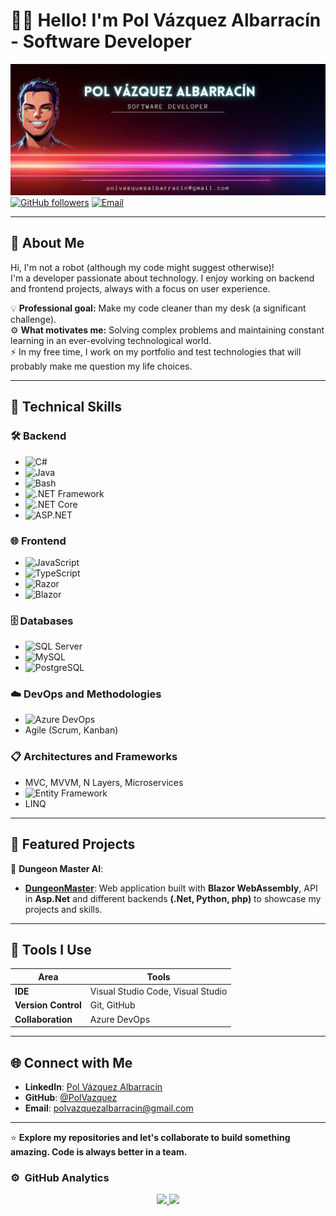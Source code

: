 # 👨‍💻 Hello! I'm Pol Vázquez Albarracín - Software Developer  

![Banner](./bannerGithubv1.0.png)
[![GitHub followers](https://img.shields.io/github/followers/PolVazquez?style=social)](https://github.com/PolVazquez)
[![Email](https://img.shields.io/badge/Email-polvazquezalbarracin%40gmail.com-blue?style=flat&logo=gmail&logoColor=white)](mailto:polvazquezalbarracin@gmail.com)

---

## 🤖 About Me  

Hi, I'm not a robot (although my code might suggest otherwise)!  
I'm a developer passionate about technology. I enjoy working on backend and frontend projects, always with a focus on user experience.  

💡 **Professional goal:** Make my code cleaner than my desk (a significant challenge).  
⚙️ **What motivates me:** Solving complex problems and maintaining constant learning in an ever-evolving technological world.  
⚡ In my free time, I work on my portfolio and test technologies that will probably make me question my life choices.

---

## 🌟 Technical Skills  

### 🛠️ Backend  
- ![C#](https://img.shields.io/badge/-C%23-239120?logo=csharp&logoColor=white)  
- ![Java](https://img.shields.io/badge/-Java-007396?logo=java&logoColor=white)  
- ![Bash](https://img.shields.io/badge/-Bash_Script-4EAA25?logo=gnu-bash&logoColor=white)  
- ![.NET Framework](https://img.shields.io/badge/-.NET_Framework-512BD4?logo=dotnet&logoColor=white)  
- ![.NET Core](https://img.shields.io/badge/-.NET_Core-512BD4?logo=dotnet&logoColor=white)  
- ![ASP.NET](https://img.shields.io/badge/-ASP.NET-512BD4?logo=dotnet&logoColor=white)  

### 🌐 Frontend  
- ![JavaScript](https://img.shields.io/badge/-JavaScript-F7DF1E?logo=javascript&logoColor=black)  
- ![TypeScript](https://img.shields.io/badge/-TypeScript-007ACC?logo=typescript&logoColor=white)  
- ![Razor](https://img.shields.io/badge/-Razor-007ACC?logo=dotnet&logoColor=white)  
- ![Blazor](https://img.shields.io/badge/-Blazor-512BD4?logo=dotnet&logoColor=white)    

### 🗄️ Databases  
- ![SQL Server](https://img.shields.io/badge/-SQL_Server-CC2927?logo=microsoft-sql-server&logoColor=white)  
- ![MySQL](https://img.shields.io/badge/-MySQL-4479A1?logo=mysql&logoColor=white)  
- ![PostgreSQL](https://img.shields.io/badge/-PostgreSQL-336791?logo=postgresql&logoColor=white)  
  

### ☁️ DevOps and Methodologies  
- ![Azure DevOps](https://img.shields.io/badge/-Azure_DevOps-0078D7?logo=azure-devops&logoColor=white)  
- Agile (Scrum, Kanban)  

### 📋 Architectures and Frameworks  
- MVC, MVVM, N Layers, Microservices  
- ![Entity Framework](https://img.shields.io/badge/-Entity_Framework-512BD4?logo=dotnet&logoColor=white)  
- LINQ  

---

## 🚀 Featured Projects  

📂 **Dungeon Master AI**:  
- **[DungeonMaster](https://github.com/PolVazquez/DungeonMaster)**: Web application built with **Blazor WebAssembly**, API in **Asp.Net** and different backends **(.Net, Python, php)** to showcase my projects and skills.  

---

## 🔧 Tools I Use  

| **Area**         | **Tools**                                  |
|------------------|--------------------------------------------|
| **IDE**          | Visual Studio Code, Visual Studio          |
| **Version Control** | Git, GitHub                             |
| **Collaboration** | Azure DevOps                              |

---

## 🌐 Connect with Me  

- **LinkedIn**: [Pol Vázquez Albarracín](https://www.linkedin.com/in/polv%C3%A1zquezalbarrac%C3%ADn/)  
- **GitHub**: [@PolVazquez](https://github.com/PolVazquez)  
- **Email**: polvazquezalbarracin@gmail.com  

---

⭐ **Explore my repositories and let's collaborate to build something amazing. Code is always better in a team.**  

### ⚙️ &nbsp;GitHub Analytics

<p align="center">
<a href="https://github.com/PolVazquez">
  <img height="180em" src="https://github-readme-stats-eight-theta.vercel.app/api?username=PolVazquez&show_icons=true&theme=algolia&include_all_commits=true&count_private=true"/>
  <img height="180em" src="https://github-readme-stats-eight-theta.vercel.app/api/top-langs/?username=PolVazquez&layout=compact&langs_count=8&theme=algolia"/>
</a>
</p>
